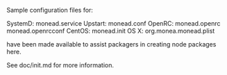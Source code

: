 Sample configuration files for:

SystemD: monead.service
Upstart: monead.conf
OpenRC:  monead.openrc
         monead.openrcconf
CentOS:  monead.init
OS X:    org.monea.monead.plist

have been made available to assist packagers in creating node packages here.

See doc/init.md for more information.
